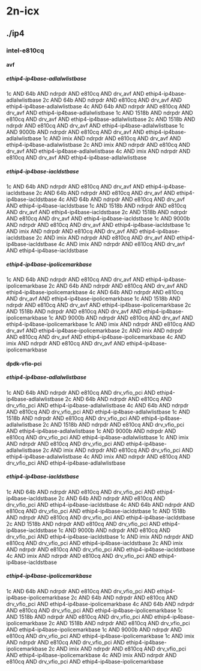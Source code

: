 # 2n-icx
## ./ip4
### intel-e810cq
#### avf
##### ethip4-ip4base-adlalwlistbase
1c AND 64b AND ndrpdr AND e810cq AND drv_avf AND ethip4-ip4base-adlalwlistbase
2c AND 64b AND ndrpdr AND e810cq AND drv_avf AND ethip4-ip4base-adlalwlistbase
4c AND 64b AND ndrpdr AND e810cq AND drv_avf AND ethip4-ip4base-adlalwlistbase
1c AND 1518b AND ndrpdr AND e810cq AND drv_avf AND ethip4-ip4base-adlalwlistbase
2c AND 1518b AND ndrpdr AND e810cq AND drv_avf AND ethip4-ip4base-adlalwlistbase
1c AND 9000b AND ndrpdr AND e810cq AND drv_avf AND ethip4-ip4base-adlalwlistbase
1c AND imix AND ndrpdr AND e810cq AND drv_avf AND ethip4-ip4base-adlalwlistbase
2c AND imix AND ndrpdr AND e810cq AND drv_avf AND ethip4-ip4base-adlalwlistbase
4c AND imix AND ndrpdr AND e810cq AND drv_avf AND ethip4-ip4base-adlalwlistbase
##### ethip4-ip4base-iacldstbase
1c AND 64b AND ndrpdr AND e810cq AND drv_avf AND ethip4-ip4base-iacldstbase
2c AND 64b AND ndrpdr AND e810cq AND drv_avf AND ethip4-ip4base-iacldstbase
4c AND 64b AND ndrpdr AND e810cq AND drv_avf AND ethip4-ip4base-iacldstbase
1c AND 1518b AND ndrpdr AND e810cq AND drv_avf AND ethip4-ip4base-iacldstbase
2c AND 1518b AND ndrpdr AND e810cq AND drv_avf AND ethip4-ip4base-iacldstbase
1c AND 9000b AND ndrpdr AND e810cq AND drv_avf AND ethip4-ip4base-iacldstbase
1c AND imix AND ndrpdr AND e810cq AND drv_avf AND ethip4-ip4base-iacldstbase
2c AND imix AND ndrpdr AND e810cq AND drv_avf AND ethip4-ip4base-iacldstbase
4c AND imix AND ndrpdr AND e810cq AND drv_avf AND ethip4-ip4base-iacldstbase
##### ethip4-ip4base-ipolicemarkbase
1c AND 64b AND ndrpdr AND e810cq AND drv_avf AND ethip4-ip4base-ipolicemarkbase
2c AND 64b AND ndrpdr AND e810cq AND drv_avf AND ethip4-ip4base-ipolicemarkbase
4c AND 64b AND ndrpdr AND e810cq AND drv_avf AND ethip4-ip4base-ipolicemarkbase
1c AND 1518b AND ndrpdr AND e810cq AND drv_avf AND ethip4-ip4base-ipolicemarkbase
2c AND 1518b AND ndrpdr AND e810cq AND drv_avf AND ethip4-ip4base-ipolicemarkbase
1c AND 9000b AND ndrpdr AND e810cq AND drv_avf AND ethip4-ip4base-ipolicemarkbase
1c AND imix AND ndrpdr AND e810cq AND drv_avf AND ethip4-ip4base-ipolicemarkbase
2c AND imix AND ndrpdr AND e810cq AND drv_avf AND ethip4-ip4base-ipolicemarkbase
4c AND imix AND ndrpdr AND e810cq AND drv_avf AND ethip4-ip4base-ipolicemarkbase
#### dpdk-vfio-pci
##### ethip4-ip4base-adlalwlistbase
1c AND 64b AND ndrpdr AND e810cq AND drv_vfio_pci AND ethip4-ip4base-adlalwlistbase
2c AND 64b AND ndrpdr AND e810cq AND drv_vfio_pci AND ethip4-ip4base-adlalwlistbase
4c AND 64b AND ndrpdr AND e810cq AND drv_vfio_pci AND ethip4-ip4base-adlalwlistbase
1c AND 1518b AND ndrpdr AND e810cq AND drv_vfio_pci AND ethip4-ip4base-adlalwlistbase
2c AND 1518b AND ndrpdr AND e810cq AND drv_vfio_pci AND ethip4-ip4base-adlalwlistbase
1c AND 9000b AND ndrpdr AND e810cq AND drv_vfio_pci AND ethip4-ip4base-adlalwlistbase
1c AND imix AND ndrpdr AND e810cq AND drv_vfio_pci AND ethip4-ip4base-adlalwlistbase
2c AND imix AND ndrpdr AND e810cq AND drv_vfio_pci AND ethip4-ip4base-adlalwlistbase
4c AND imix AND ndrpdr AND e810cq AND drv_vfio_pci AND ethip4-ip4base-adlalwlistbase
##### ethip4-ip4base-iacldstbase
1c AND 64b AND ndrpdr AND e810cq AND drv_vfio_pci AND ethip4-ip4base-iacldstbase
2c AND 64b AND ndrpdr AND e810cq AND drv_vfio_pci AND ethip4-ip4base-iacldstbase
4c AND 64b AND ndrpdr AND e810cq AND drv_vfio_pci AND ethip4-ip4base-iacldstbase
1c AND 1518b AND ndrpdr AND e810cq AND drv_vfio_pci AND ethip4-ip4base-iacldstbase
2c AND 1518b AND ndrpdr AND e810cq AND drv_vfio_pci AND ethip4-ip4base-iacldstbase
1c AND 9000b AND ndrpdr AND e810cq AND drv_vfio_pci AND ethip4-ip4base-iacldstbase
1c AND imix AND ndrpdr AND e810cq AND drv_vfio_pci AND ethip4-ip4base-iacldstbase
2c AND imix AND ndrpdr AND e810cq AND drv_vfio_pci AND ethip4-ip4base-iacldstbase
4c AND imix AND ndrpdr AND e810cq AND drv_vfio_pci AND ethip4-ip4base-iacldstbase
##### ethip4-ip4base-ipolicemarkbase
1c AND 64b AND ndrpdr AND e810cq AND drv_vfio_pci AND ethip4-ip4base-ipolicemarkbase
2c AND 64b AND ndrpdr AND e810cq AND drv_vfio_pci AND ethip4-ip4base-ipolicemarkbase
4c AND 64b AND ndrpdr AND e810cq AND drv_vfio_pci AND ethip4-ip4base-ipolicemarkbase
1c AND 1518b AND ndrpdr AND e810cq AND drv_vfio_pci AND ethip4-ip4base-ipolicemarkbase
2c AND 1518b AND ndrpdr AND e810cq AND drv_vfio_pci AND ethip4-ip4base-ipolicemarkbase
1c AND 9000b AND ndrpdr AND e810cq AND drv_vfio_pci AND ethip4-ip4base-ipolicemarkbase
1c AND imix AND ndrpdr AND e810cq AND drv_vfio_pci AND ethip4-ip4base-ipolicemarkbase
2c AND imix AND ndrpdr AND e810cq AND drv_vfio_pci AND ethip4-ip4base-ipolicemarkbase
4c AND imix AND ndrpdr AND e810cq AND drv_vfio_pci AND ethip4-ip4base-ipolicemarkbase